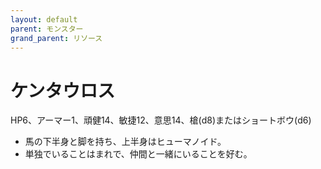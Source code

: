 ```yaml
---
layout: default
parent: モンスター
grand_parent: リソース
---
```


# ケンタウロス

HP6、アーマー1、頑健14、敏捷12、意思14、槍(d8)またはショートボウ(d6)

- 馬の下半身と脚を持ち、上半身はヒューマノイド。
- 単独でいることはまれで、仲間と一緒にいることを好む。